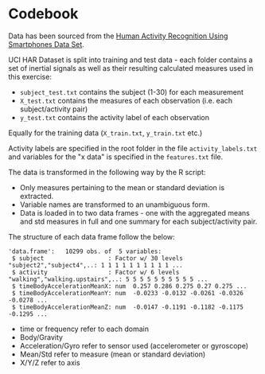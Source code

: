 Codebook
========

Data has been sourced from the [Human Activity Recognition Using Smartphones Data Set](http://archive.ics.uci.edu/ml/datasets/Human+Activity+Recognition+Using+Smartphones). 

UCI HAR Dataset is split into training and test data - each folder contains a set of inertial signals as well as their resulting calculated measures used in this exercise:
* `subject_test.txt` contains the subject (1-30) for each measurement
* `X_test.txt` contains the measures of each observation (i.e. each subject/activity pair)
* `y_test.txt` contains the activity label of each observation

Equally for the training data (`X_train.txt`, `y_train.txt` etc.)

Activity labels are specified in the root folder in the file `activity_labels.txt` and variables for the "x data" is specified in the `features.txt` file.

The data is transformed in the following way by the R script:
* Only measures pertaining to the mean or standard deviation is extracted.
* Variable names are transformed to an unambiguous form.
* Data is loaded in to two data frames - one with the aggregated means and std measures in full and one summary for each subject/activity pair.

The structure of each data frame follow the below:
```
'data.frame':	10299 obs. of  5 variables:
 $ subject                  : Factor w/ 30 levels "subject2","subject4",..: 1 1 1 1 1 1 1 1 1 1 ...
 $ activity                 : Factor w/ 6 levels "walking","walking.upstairs",..: 5 5 5 5 5 5 5 5 5 5 ...
 $ timeBodyAccelerationMeanX: num  0.257 0.286 0.275 0.27 0.275 ...
 $ timeBodyAccelerationMeanY: num  -0.0233 -0.0132 -0.0261 -0.0326 -0.0278 ...
 $ timeBodyAccelerationMeanZ: num  -0.0147 -0.1191 -0.1182 -0.1175 -0.1295 ...
 ```

* time or frequency refer to each domain
* Body/Gravity
* Acceleration/Gyro refer to sensor used (accelerometer or gyroscope)
* Mean/Std refer to measure (mean or standard deviation)
* X/Y/Z refer to axis
   




